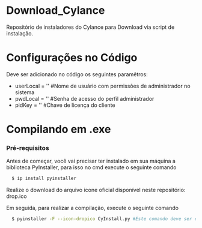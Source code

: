 # Download_Cylance
Repositório de instaladores do Cylance para Download via script de instalação. 

# Configurações no Código
Deve ser adicionado no código os seguintes paramêtros:

* userLocal = '' #Nome de usuário com permissões de administrador no sistema
* pwdLocal = ''  #Senha de acesso do perfil administrador
* pidKey = ''    #Chave de licença do cliente

# Compilando em .exe

  ### Pré-requisitos

Antes de começar, você vai precisar ter instalado em sua máquina a biblioteca PyInstaller, para isso no cmd execute o seguinte comando

```bash
  $ ip install pyinstaller
```
Realize o download do arquivo icone oficial disponível neste repositório: drop.ico

Em seguida, para realizar a compilação, execute o seguinte comando
  
```bash
  $ pyinstaller -F --icon-dropico CyInstall.py #Este comando deve ser executado em uma pasta raíz do sistema (não em um diretório do One Drive por exemplo)
```
